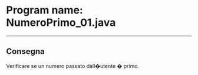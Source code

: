 # Program name: NumeroPrimo_01.java
---

## Consegna

Verificare se un numero passato dall�utente � primo.